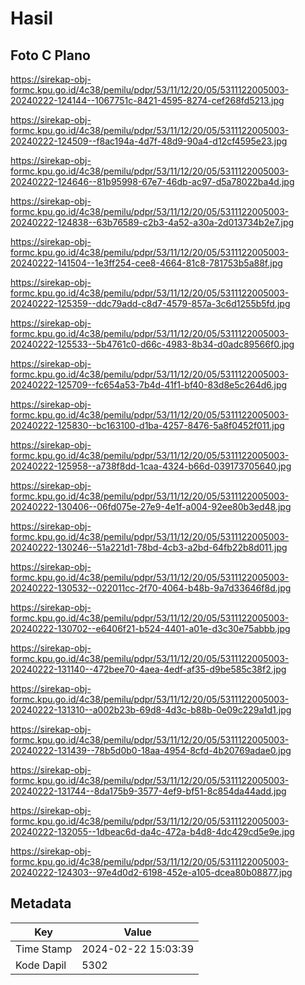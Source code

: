 # Hasil

## Foto C Plano

https://sirekap-obj-formc.kpu.go.id/4c38/pemilu/pdpr/53/11/12/20/05/5311122005003-20240222-124144--1067751c-8421-4595-8274-cef268fd5213.jpg

https://sirekap-obj-formc.kpu.go.id/4c38/pemilu/pdpr/53/11/12/20/05/5311122005003-20240222-124509--f8ac194a-4d7f-48d9-90a4-d12cf4595e23.jpg

https://sirekap-obj-formc.kpu.go.id/4c38/pemilu/pdpr/53/11/12/20/05/5311122005003-20240222-124646--81b95998-67e7-46db-ac97-d5a78022ba4d.jpg

https://sirekap-obj-formc.kpu.go.id/4c38/pemilu/pdpr/53/11/12/20/05/5311122005003-20240222-124838--63b76589-c2b3-4a52-a30a-2d013734b2e7.jpg

https://sirekap-obj-formc.kpu.go.id/4c38/pemilu/pdpr/53/11/12/20/05/5311122005003-20240222-141504--1e3ff254-cee8-4664-81c8-781753b5a88f.jpg

https://sirekap-obj-formc.kpu.go.id/4c38/pemilu/pdpr/53/11/12/20/05/5311122005003-20240222-125359--ddc79add-c8d7-4579-857a-3c6d1255b5fd.jpg

https://sirekap-obj-formc.kpu.go.id/4c38/pemilu/pdpr/53/11/12/20/05/5311122005003-20240222-125533--5b4761c0-d66c-4983-8b34-d0adc89566f0.jpg

https://sirekap-obj-formc.kpu.go.id/4c38/pemilu/pdpr/53/11/12/20/05/5311122005003-20240222-125709--fc654a53-7b4d-41f1-bf40-83d8e5c264d6.jpg

https://sirekap-obj-formc.kpu.go.id/4c38/pemilu/pdpr/53/11/12/20/05/5311122005003-20240222-125830--bc163100-d1ba-4257-8476-5a8f0452f011.jpg

https://sirekap-obj-formc.kpu.go.id/4c38/pemilu/pdpr/53/11/12/20/05/5311122005003-20240222-125958--a738f8dd-1caa-4324-b66d-039173705640.jpg

https://sirekap-obj-formc.kpu.go.id/4c38/pemilu/pdpr/53/11/12/20/05/5311122005003-20240222-130406--06fd075e-27e9-4e1f-a004-92ee80b3ed48.jpg

https://sirekap-obj-formc.kpu.go.id/4c38/pemilu/pdpr/53/11/12/20/05/5311122005003-20240222-130246--51a221d1-78bd-4cb3-a2bd-64fb22b8d011.jpg

https://sirekap-obj-formc.kpu.go.id/4c38/pemilu/pdpr/53/11/12/20/05/5311122005003-20240222-130532--022011cc-2f70-4064-b48b-9a7d33646f8d.jpg

https://sirekap-obj-formc.kpu.go.id/4c38/pemilu/pdpr/53/11/12/20/05/5311122005003-20240222-130702--e6406f21-b524-4401-a01e-d3c30e75abbb.jpg

https://sirekap-obj-formc.kpu.go.id/4c38/pemilu/pdpr/53/11/12/20/05/5311122005003-20240222-131140--472bee70-4aea-4edf-af35-d9be585c38f2.jpg

https://sirekap-obj-formc.kpu.go.id/4c38/pemilu/pdpr/53/11/12/20/05/5311122005003-20240222-131310--a002b23b-69d8-4d3c-b88b-0e09c229a1d1.jpg

https://sirekap-obj-formc.kpu.go.id/4c38/pemilu/pdpr/53/11/12/20/05/5311122005003-20240222-131439--78b5d0b0-18aa-4954-8cfd-4b20769adae0.jpg

https://sirekap-obj-formc.kpu.go.id/4c38/pemilu/pdpr/53/11/12/20/05/5311122005003-20240222-131744--8da175b9-3577-4ef9-bf51-8c854da44add.jpg

https://sirekap-obj-formc.kpu.go.id/4c38/pemilu/pdpr/53/11/12/20/05/5311122005003-20240222-132055--1dbeac6d-da4c-472a-b4d8-4dc429cd5e9e.jpg

https://sirekap-obj-formc.kpu.go.id/4c38/pemilu/pdpr/53/11/12/20/05/5311122005003-20240222-124303--97e4d0d2-6198-452e-a105-dcea80b08877.jpg


## Metadata

| Key        | Value               |
| ---------- | ------------------- |
| Time Stamp | 2024-02-22 15:03:39 |
| Kode Dapil | 5302                |



